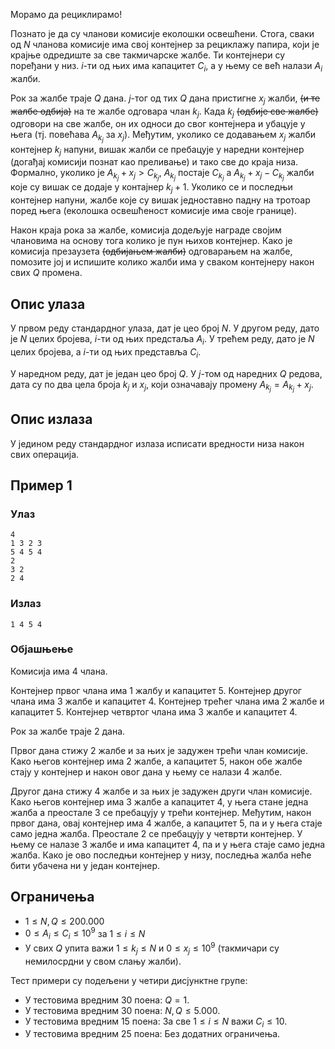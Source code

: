 ﻿Морамо да рециклирамо!

Познато је да су чланови комисије еколошки освешћени. Стога, сваки од $N$ чланова комисије има свој контејнер за рециклажу папира, који је крајње одредиште за све такмичарске жалбе. Ти контејнери су поређани у низ. $i$-ти од њих има капацитет $C_i$, а у њему се већ налази $A_i$ жалби. 

Рок за жалбе траје $Q$ дана. $j$-тог од тих $Q$ дана пристигне $x_j$ жалби, <s>(и те жалбе одбија)</s> на те жалбе одговара члан $k_j$. Када $k_j$ <s>(одбије све жалбе)</s> одговори на све жалбе, он их односи до свог контејнера и убацује у њега (тј. повећава $A_{k_j}$ за $x_j$). Међутим, уколико се додавањем $x_j$ жалби контејнер $k_j$ напуни, вишак жалби се пребацује у наредни контејнер (догађај комисији познат као преливање) и тако све до краја низа. Формално, уколико је $A_{k_j} + x_j > C_{k_j}$, $A_{k_j}$ постаје $C_{k_j}$ а $A_{k_j} + x_j - C_{k_j}$ жалби које су вишак се додаје у контајнер $k_j + 1$. Уколико се и последњи контејнер напуни, жалбе које су вишак једноставно падну на тротоар поред њега (еколошка освешћеност комисије има своје границе).


Након краја рока за жалбе, комисија додељује награде својим члановима на основу тога колико је пун њихов контејнер. Како је комисија презаузета <s>(одбијањем жалби)</s> одговарањем на жалбе, помозите јој и испишите колико жалби има у сваком контејнеру након свих $Q$ промена.

## Опис улаза
У првом реду стандардног улаза, дат је цео број $N$. У другом реду, дато је $N$ целих бројева, $i$-ти од њих предстаља $A_i$. У трећем реду, дато је $N$ целих бројева, а $i$-ти од њих представља $C_i$. 

У наредном реду, дат је један цео број $Q$. У $j$-том од наредних $Q$ редова, дата су по два цела броја $k_j$ и $x_j$, који означавају промену $A_{k_j} = A_{k_j} + x_j$.

## Опис излаза
У једином реду стандардног излаза исписати вредности низа након свих операција.

## Пример 1

### Улаз

```
4
1 3 2 3
5 4 5 4
2
3 2
2 4
```

### Излаз

```
1 4 5 4
```
### Објашњење
Комисија има $4$ члана. 

Контејнер првог члана има $1$ жалбу и капацитет $5$.
Контејнер другог члана има $3$ жалбе и капацитет $4$.
Контејнер трећег члана има $2$ жалбе и капацитет $5$.
Контејнер четвртог члана има $3$ жалбе и капацитет $4$.

Рок за жалбе траје $2$ дана.

Првог дана стижу $2$ жалбе и за њих је задужен трећи члан комисије. Како његов контејнер има $2$ жалбе, а капацитет $5$, након обе жалбе стају у контејнер и након овог дана у њему се налази $4$ жалбe.



Другог дана стижу $4$ жалбе и за њих је задужен други члан комисије. Како његов контејнер има $3$ жалбе а капацитет $4$, у њега стане једна жалба а преостале $3$ се пребацују у трећи контејнер. Међутим, након првог дана, овај контејнер има $4$ жалбе, а капацитет $5$, па и у њега стаје само једна жалба. Преостале $2$ се пребацују у четврти контејнер. У њему се налазе $3$ жалбе и има капацитет $4$, па и у њега стаје само једна жалба. Како је ово последњи контејнер у низу, последња жалба неће бити убачена ни у један контејнер.



## Ограничења
* $1 \leq N, Q \leq 200.000$
* $0 \leq A_i \leq C_i \leq 10^9$ за $1 \leq i \leq N$
* У свих $Q$ упита важи $1 \leq k_j \leq N$ и $0 \leq x_j \leq 10^9$ (такмичари су немилосрдни у свом слању жалби).

Тест примери су подељени у четири дисјунктне групе:

* У тестовима вредним 30 поена: $Q = 1$.
* У тестовима вредним 30 поена: $N, Q \leq 5.000$.
* У тестовима вредним 15 поена: За све $1 \leq i \leq N$ важи $C_i \leq 10$.
* У тестовима вредним 25 поена: Без додатних ограничења.
